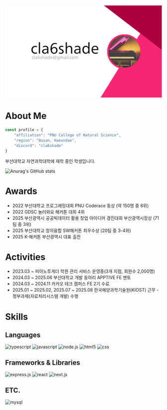 ![banner](banner.png)
# About Me


```javascript
const profile = {
    "affiliation": "PNU College of Natural Science",
    "region": "Busan, Haeundae",
    "discord": "cla6shade"
}
```
부산대학교 자연과학대학에 재학 중인 학생입니다. 

![Anurag's GitHub stats](https://github-readme-stats.vercel.app/api?username=cla6shade&count_private=true&theme=monokai)

# Awards
- 2022 부산대학교 프로그래밍대회 PNU Coderace 동상 (약 150명 중 6위)
- 2022 GDSC 놀러와요 해커톤 대회 4위
- 2025 부산광역시 공공빅데이터 활용 창업 아이디어 경진대회 부산광역시장상 (71팀 중 3위)
- 2025 부산대학교 창의융합 SW해커톤 최우수상 (20팀 중 3-4위)
- 2025 K-해커톤 부산광역시 대표 출전

# Activities
- 2023.03 ~ 피아노투게더 학원 관리 서비스 운영중(3개 지점, 회원수 2,000명)
- 2024.03 ~ 2025.06 부산대학교 개발 동아리 APPTIVE FE 멘토
- 2024.03 ~ 2024.11 카카오 테크 캠퍼스 FE 2기 수료
- 2025.01 ~ 2025.02, 2025.07 ~ 2025.08 한국해양과학기술원(KIOST) 근무 - 정부과제(자료처리시스템 개발) 수행


# Skills
## Languages
![typescript](https://img.shields.io/badge/TypeScript-3178C6?style=for-the-badge&logo=typescript&logoColor=black)
![javascript](https://img.shields.io/badge/JavaScript-F7DF1E?style=for-the-badge&logo=javascript&logoColor=black)
![node.js](https://img.shields.io/badge/Node.js-43853D?style=for-the-badge&logo=node.js&logoColor=white)
![html5](https://img.shields.io/badge/HTML5-E34F26?style=for-the-badge&logo=html5&logoColor=white)
![css](https://img.shields.io/badge/CSS3-1572B6?style=for-the-badge&logo=css3&logoColor=white)

## Frameworks & Libraries
![express.js](https://img.shields.io/badge/Express.js-404D59?style=for-the-badge)
![react](https://img.shields.io/badge/React-20232A?style=for-the-badge&logo=react&logoColor=61DAFB)
![next.js](https://img.shields.io/badge/next.js-000000?style=for-the-badge&logo=nextdotjs&logoColor=white)

## ETC.
![mysql](https://img.shields.io/badge/MySQL-005C84?style=for-the-badge&logo=mysql&logoColor=white)

